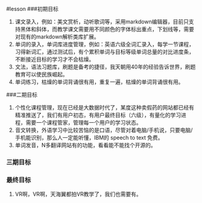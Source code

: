 #lesson 
###初期目标

 1. 课文录入，例如：美文赏析，动听歌词等，采用markdown编辑器，目前只支持黑体和斜体，而教学课文需要用不同颜色的字体标出重点，下划线等，需要对现有的markdown解析类库扩展。
 2. 单词的录入，单词库进度管理，例如：英语六级全词汇录入，每学一节课程，习得新词汇，通过测试后，有个累积单词与目标等级单词总量的对比进度条，不断接近目标的学习才不会枯燥。
 3. 文法，语法习题库，刷题是备考的捷径，我天朝用40年的经验告诉世界，刷题教育可以使民族崛起。
 4. 单词练习，枯燥的单词背诵很有用，重复一遍，枯燥的单词背诵很有用。
 
###二期目标
 1. 个性化课程管理，现在已经是大数据时代了，某度这种卖假药的网站都已经有精准推送了，我们有用户初态，有用户最终目标（六级），有量化的学习进程，需要一个课程管家，管理每一个用户的学习状态。
 2. 音文转换，外语学习中比较苦恼的是口语，尽管对着电脑/手机说，只要电脑/手机能识别，那么人一定能听懂，IBM的 speech to text 免费。
 3. 单词发音，N多翻译网站有的功能，看看能不能找个开源的。
 
### 三期目标

### 最终目标

 1. VR啊，VR啊，天海翼都拍VR教学了，我们也需要有。